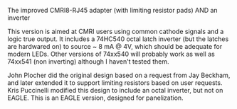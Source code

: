 The improved CMRI8-RJ45 adapter (with limiting resistor pads) AND an inverter

This version is aimed at CMRI users using common cathode signals and a logic true output.
It includes a 74HC540 octal latch inverter (but the latches are hardwared on) to source 
~ 8 mA @ 4V, which should be adequate for modern LEDs.  Other versions of 74xx540 will 
probably work as well as 74xx541 (non inverting) although I haven't tested them.

John Plocher did the original design based on a request from Jay Beckham, and later extended
it to support limiting resistors based on user requests.  Kris Puccinelli modified this 
design to include an octal inverter, but not on EAGLE.  This is an EAGLE version, designed
for panelization.
